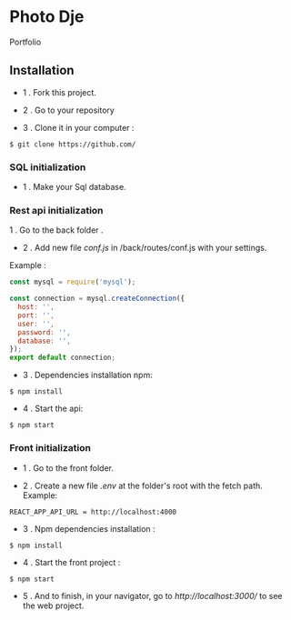# Photo Dje

Portfolio

## Installation

- 1 .  Fork this project.

- 2 . Go to  your repository

- 3 . Clone it in your computer :

`$ git clone https://github.com/`

### SQL initialization

- 1 . Make your Sql database.

### Rest api initialization

1 . Go to the back folder .

- 2 . Add new file *conf.js* in /back/routes/conf.js with your settings.

Example :

```javascript
const mysql = require('mysql');

const connection = mysql.createConnection({
  host: '',
  port: '',
  user: '',
  password: '',
  database: '',
});
export default connection;

```

- 3 . Dependencies installation  npm:

`$ npm install`

- 4 . Start the api:

`$ npm start`

### Front initialization 

- 1 . Go to the front folder.

- 2 . Create a new file *.env* at the folder's root with the fetch path.
Example: 

`REACT_APP_API_URL = http://localhost:4000`

- 3 . Npm dependencies installation :

`$ npm install`

- 4 . Start the front project :

`$ npm start`

- 5 . And to finish, in your navigator,  go to *http://localhost:3000/*  to see the web project.

